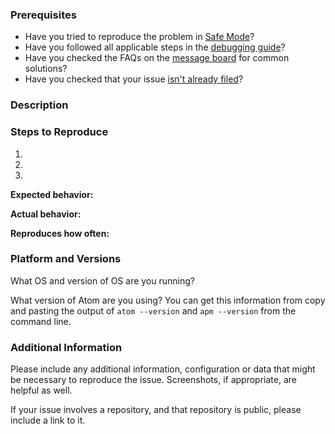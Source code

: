 <!--

Have you read Atom's Code of Conduct? By filing an Issue, you are expected to comply with it, including treating everyone with respect: https://github.com/atom/atom/blob/master/CODE_OF_CONDUCT.md

Do you want to ask a question? Are you looking for support? The Atom message board is the best place for getting support: https://discuss.atom.io

-->

### Prerequisites

* Have you tried to reproduce the problem in [Safe Mode][safe-mode]?
* Have you followed all applicable steps in the [debugging guide][debugging-guide]?
* Have you checked the FAQs on the [message board][message-board] for common solutions?
* Have you checked that your issue [isn't already filed][already-filed]?

[safe-mode]: http://flight-manual.atom.io/hacking-atom/sections/debugging/#using-safe-mode
[debugging-guide]: http://flight-manual.atom.io/hacking-atom/sections/debugging/
[message-board]: https://discuss.atom.io/c/faq
[already-filed]: https://github.com/atom/github/issues

### Description

<!-- High-level description of what's going wrong. Please be sure to include any stack traces that appear in the developer console or the exact text of any error notifications that are shown. -->

### Steps to Reproduce

1. <!-- First Step -->
2. <!-- Second Step -->
3. <!-- and so on... -->

**Expected behavior:**

<!-- What did you expect to happen? -->

**Actual behavior:**

<!-- What actually happened instead? -->

**Reproduces how often:**

<!-- Roughly what percentage of the time does this happen? Is this issue an intermittent glitch or does it occur consistently? -->

### Platform and Versions

What OS and version of OS are you running?

What version of Atom are you using? You can get this information from copy and pasting the output of `atom --version` and `apm --version` from the command line.

### Additional Information

Please include any additional information, configuration or data that might be necessary to reproduce the issue. Screenshots, if appropriate, are helpful as well.

If your issue involves a repository, and that repository is public, please include a link to it.
